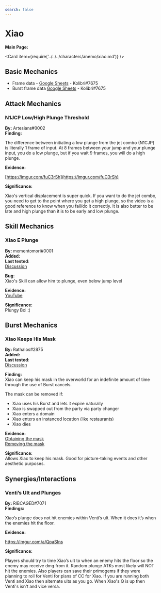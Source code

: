 ```yaml
---
search: false
---
```


# Xiao

**Main Page:**

<Card item={require('../../../characters/anemo/xiao.md')} />

## Basic Mechanics

* Frame data - [Google Sheets](https://docs.google.com/spreadsheets/d/1WHJy9UjCQY0AO32yluJMhX_ecGO1KGb6SjbOZt9VJDg/edit?usp=sharing) - Kolibri\#7675
* Burst frame data [Google Sheets](https://docs.google.com/spreadsheets/d/1zCwdd6_KYFqMD4OQ_llGLdDshoZTu_1pmAMysxGDQvs/edit?usp=sharing) - Kolibri\#7675

## Attack Mechanics

### N1JCP Low/High Plunge Threshold

**By:** Artesians\#0002  
**Finding:**

The difference between initiating a low plunge from the jet combo \(N1CJP\) is literally 1 frame of input. At 8 frames between your jump and your plunge input, you do a low plunge, but if you wait 9 frames, you will do a high plunge.

**Evidence:**

[https://imgur.com/fuC3rSh](https://imgur.com/fuC3rSh)

**Significance:**

Xiao's vertical displacement is super quick. If you want to do the jet combo, you need to get to the point where you get a high plunge, so the video is a good reference to know when you fail/do it correctly. It is also better to be late and high plunge than it is to be early and low plunge.

## Skill Mechanics

### Xiao E Plunge

**By:** mementomori\#0001  
**Added:** <Version date="2022-07-15" />  
**Last tested:** <VersionHl date="2022-07-15" />  
[Discussion](https://tickets.deeznuts.moe/transcripts/xiao-e-plunge)

**Bug:**  
Xiao's Skill can allow him to plunge, even below jump level

**Evidence:**  
[YouTube](https://youtu.be/Dc6WEuvp4JE)

**Significance:**  
Plungy Boi :)

## Burst Mechanics

### Xiao Keeps His Mask

**By:** Rathalos\#2875  
**Added:** <Version date="2022-03-29" />  
**Last tested:** <VersionHl date="2022-03-29" />  
[Discussion](https://tickets.deeznuts.moe/ticket-archive/attachments_945097851195777054_958512661308510268_transcript-xiao-keeps-his-mask.html)

**Finding:**  
Xiao can keep his mask in the overworld for an indefinite amount of time through the use of Burst cancels.

The mask can be removed if:

* Xiao uses his Burst and lets it expire naturally
* Xiao is swapped out from the party via party changer
* Xiao enters a domain
* Xiao enters an instanced location \(like restaurants\)
* Xiao dies

**Evidence:**  
[Obtaining the mask](https://imgur.com/13jOBuT)  
[Removing the mask](https://youtu.be/lYotuxXkdcg)

**Significance:**  
Allows Xiao to keep his mask. Good for picture-taking events and other aesthetic purposes.

## Synergies/Interactions

### Venti’s Ult and Plunges

**By:** RIBCAGED\#7071  
**Findings:**

Xiao’s plunge does not hit enemies within Venti’s ult. When it does it’s when the enemies hit the floor.[ ](https://imgur.com/a/QpaSIns)

**Evidence:**

[https://imgur.com/a/QpaSIns ](https://imgur.com/a/QpaSIns)

**Significance:**

Players should try to time Xiao’s ult to when an enemy hits the floor so the enemy may receive dmg from it. Random plunge ATKs most likely will NOT hit the enemies. Also players can save their primogems if they were planning to roll for Venti for plans of CC for Xiao. If you are running both Venti and Xiao then alternate ults as you go. When Xiao's Q is up then Venti's isn't and vice versa.
